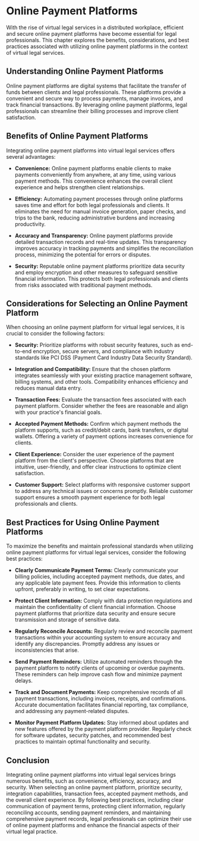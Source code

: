 Online Payment Platforms
====================================

With the rise of virtual legal services in a distributed workplace, efficient and secure online payment platforms have become essential for legal professionals. This chapter explores the benefits, considerations, and best practices associated with utilizing online payment platforms in the context of virtual legal services.

Understanding Online Payment Platforms
--------------------------------------

Online payment platforms are digital systems that facilitate the transfer of funds between clients and legal professionals. These platforms provide a convenient and secure way to process payments, manage invoices, and track financial transactions. By leveraging online payment platforms, legal professionals can streamline their billing processes and improve client satisfaction.

Benefits of Online Payment Platforms
------------------------------------

Integrating online payment platforms into virtual legal services offers several advantages:

* **Convenience:** Online payment platforms enable clients to make payments conveniently from anywhere, at any time, using various payment methods. This convenience enhances the overall client experience and helps strengthen client relationships.

* **Efficiency:** Automating payment processes through online platforms saves time and effort for both legal professionals and clients. It eliminates the need for manual invoice generation, paper checks, and trips to the bank, reducing administrative burdens and increasing productivity.

* **Accuracy and Transparency:** Online payment platforms provide detailed transaction records and real-time updates. This transparency improves accuracy in tracking payments and simplifies the reconciliation process, minimizing the potential for errors or disputes.

* **Security:** Reputable online payment platforms prioritize data security and employ encryption and other measures to safeguard sensitive financial information. This protects both legal professionals and clients from risks associated with traditional payment methods.

Considerations for Selecting an Online Payment Platform
-------------------------------------------------------

When choosing an online payment platform for virtual legal services, it is crucial to consider the following factors:

* **Security:** Prioritize platforms with robust security features, such as end-to-end encryption, secure servers, and compliance with industry standards like PCI DSS (Payment Card Industry Data Security Standard).

* **Integration and Compatibility:** Ensure that the chosen platform integrates seamlessly with your existing practice management software, billing systems, and other tools. Compatibility enhances efficiency and reduces manual data entry.

* **Transaction Fees:** Evaluate the transaction fees associated with each payment platform. Consider whether the fees are reasonable and align with your practice's financial goals.

* **Accepted Payment Methods:** Confirm which payment methods the platform supports, such as credit/debit cards, bank transfers, or digital wallets. Offering a variety of payment options increases convenience for clients.

* **Client Experience:** Consider the user experience of the payment platform from the client's perspective. Choose platforms that are intuitive, user-friendly, and offer clear instructions to optimize client satisfaction.

* **Customer Support:** Select platforms with responsive customer support to address any technical issues or concerns promptly. Reliable customer support ensures a smooth payment experience for both legal professionals and clients.

Best Practices for Using Online Payment Platforms
-------------------------------------------------

To maximize the benefits and maintain professional standards when utilizing online payment platforms for virtual legal services, consider the following best practices:

* **Clearly Communicate Payment Terms:** Clearly communicate your billing policies, including accepted payment methods, due dates, and any applicable late payment fees. Provide this information to clients upfront, preferably in writing, to set clear expectations.

* **Protect Client Information:** Comply with data protection regulations and maintain the confidentiality of client financial information. Choose payment platforms that prioritize data security and ensure secure transmission and storage of sensitive data.

* **Regularly Reconcile Accounts:** Regularly review and reconcile payment transactions within your accounting system to ensure accuracy and identify any discrepancies. Promptly address any issues or inconsistencies that arise.

* **Send Payment Reminders:** Utilize automated reminders through the payment platform to notify clients of upcoming or overdue payments. These reminders can help improve cash flow and minimize payment delays.

* **Track and Document Payments:** Keep comprehensive records of all payment transactions, including invoices, receipts, and confirmations. Accurate documentation facilitates financial reporting, tax compliance, and addressing any payment-related disputes.

* **Monitor Payment Platform Updates:** Stay informed about updates and new features offered by the payment platform provider. Regularly check for software updates, security patches, and recommended best practices to maintain optimal functionality and security.

Conclusion
----------

Integrating online payment platforms into virtual legal services brings numerous benefits, such as convenience, efficiency, accuracy, and security. When selecting an online payment platform, prioritize security, integration capabilities, transaction fees, accepted payment methods, and the overall client experience. By following best practices, including clear communication of payment terms, protecting client information, regularly reconciling accounts, sending payment reminders, and maintaining comprehensive payment records, legal professionals can optimize their use of online payment platforms and enhance the financial aspects of their virtual legal practice.
